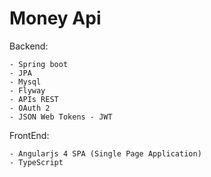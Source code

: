 # Money Api

Backend:

    - Spring boot
    - JPA
    - Mysql
    - Flyway
    - APIs REST
    - OAuth 2
    - JSON Web Tokens - JWT

FrontEnd:

    - Angularjs 4 SPA (Single Page Application)
    - TypeScript
